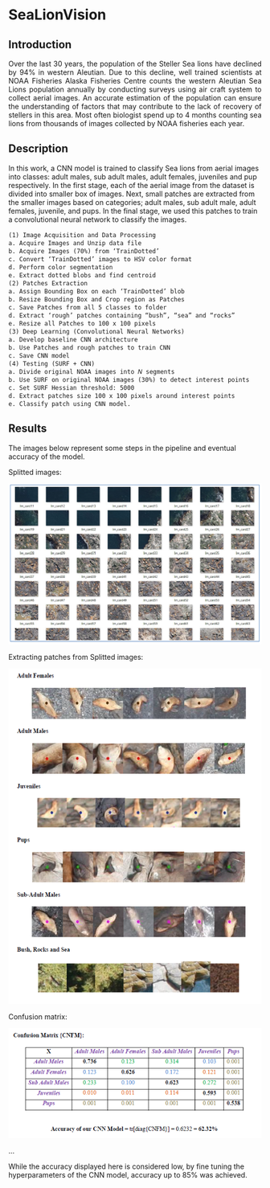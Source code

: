 # SeaLionVision

## Introduction
<p style="text-align: justify">
Over the last 30 years, the population of the Steller Sea lions have declined by 94% in western Aleutian. Due to this decline, well trained scientists at NOAA Fisheries Alaska Fisheries Centre counts the western Aleutian Sea Lions population annually by conducting surveys using air craft system to collect aerial images. An accurate estimation of the population can ensure the understanding of factors that may contribute to the lack of recovery of stellers in this area. Most often biologist spend up to 4 months counting sea lions from thousands of images collected by NOAA fisheries each year. </p>

## Description
In this work, a CNN model is trained to classify Sea lions from aerial images into classes: adult males, sub adult males, adult females, juveniles and pup respectively. In the first stage, each of the aerial image from the dataset is divided into smaller box of images. Next, small patches are extracted from the smaller images based on categories; adult males, sub adult male, adult females, juvenile, and pups. In the final stage, we used this patches to train a convolutional neural network to classify the images.

```
(1) Image Acquisition and Data Processing
a. Acquire Images and Unzip data file
b. Acquire Images (70%) from ‘TrainDotted’
c. Convert ‘TrainDotted’ images to HSV color format
d. Perform color segmentation
e. Extract dotted blobs and find centroid
(2) Patches Extraction
a. Assign Bounding Box on each ‘TrainDotted’ blob
b. Resize Bounding Box and Crop region as Patches
c. Save Patches from all 5 classes to folder
d. Extract ‘rough’ patches containing “bush”, “sea” and “rocks”
e. Resize all Patches to 100 x 100 pixels
(3) Deep Learning (Convolutional Neural Networks)
a. Develop baseline CNN architecture
b. Use Patches and rough patches to train CNN
c. Save CNN model
(4) Testing (SURF + CNN)
a. Divide original NOAA images into 𝑁 segments
b. Use SURF on original NOAA images (30%) to detect interest points
c. Set SURF Hessian threshold: 5000
d. Extract patches size 100 x 100 pixels around interest points
e. Classify patch using CNN model.
```

## Results
The images below represent some steps in the pipeline and eventual accuracy of the model.

Splitted images:  

![](splitted_images.PNG)  

Extracting patches from Splitted images:  

![](training_samples.PNG)  

Confusion matrix:  

![](accuracy.PNG)  

...  

While the accuracy displayed here is considered low, by fine tuning the hyperparameters of the CNN model, accuracy up to 85% was achieved.



